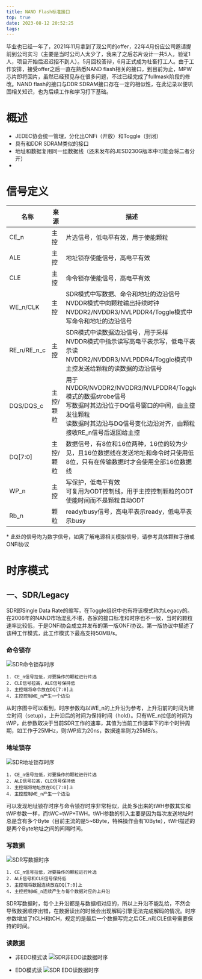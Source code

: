 ```yaml
---
title: NAND Flash标准接口
top: true
date: 2023-08-12 20:52:25
tags:
---
```

毕业也已经一年了，2021年11月拿到了现公司的offer，22年4月份应公司邀请提前到公司实习（主要是当时公司人太少了，我来了之后芯片设计一共5人，验证1人，项目开始后迟迟招不到人）。5月回校答辩，6月正式成为社畜打工人。由于工作安排，接受offer之后一直在熟悉NAND flash相关的接口，到目前为止，MPW芯片即将回片，虽然已经预见存在很多问题，不过已经完成了fullmask阶段的修改。NAND flash的接口与DDR SDRAM接口存在一定的相似性，在此记录以便巩固相关知识，也为后续工作和学习打下基础。
<!--more-->

# 概述
* JEDEC协会统一管理，分化出ONFi（开放）和Toggle（封闭）
* 具有和DDR SDRAM类似的接口
* 地址和数据复用同一组数据线（还未发布的JESD230G版本中可能会将二者分开）
* 

# 信号定义
| 名称    | 来源         | 描述                                                                                          |
| ------- | ------------ | --------------------------------------------------------------------------------------------- |
| CE_n     | 主控       | 片选信号，低电平有效，用于使能颗粒                                                                 |
| ALE     | 主控       | 地址锁存使能信号，高电平有效                                                |
| CLE   | 主控        | 命令锁存使能信号，高电平有效                                         |
| WE_n/CLK   | 主控        | SDR模式中写数据、命令和地址的边沿信号<br>NVDDR模式中向颗粒输出持续时钟<br>NVDDR2/NVDDR3/NVLPDDR4/Toggle模式中写命令和地址的边沿信号 |
| RE_n/RE_n_c | 主控        |    SDR模式中读数据边沿信号，用于采样<br>NVDDR模式中指示读写高电平表示写，低电平表示读<br>NVDDR2/NVDDR3/NVLPDDR4/Toggle模式中主控发送给颗粒的读数据的边沿信号                                                          |
| DQS/DQS_c  | 主控/颗粒   | 用于NVDDR/NVDDR2/NVDDR3/NVLPDDR4/Toggle模式的数据strobe信号<br>写数据时其边沿位于DQ信号窗口的中间，由主控发往颗粒<br>读数据时其边沿与DQ信号变化边沿对齐，由颗粒接收RE_n信号后返回给主控  |
| DQ[7:0]  | 主控/颗粒        | 数据信号，有8位和16位两种，16位的较为少见，且16位数据线在发送地址和命令时只使用低8位，只有在传输数据时才会使用全部16位数据线        |
| WP_n  | 主控         | 写保护，低电平有效<br>可复用为ODT控制线，用于主控控制颗粒的ODT使能时间而不是颗粒自动ODT             |
| Rb_n  | 颗粒         | ready/busy信号，高电平表示ready，低电平表示busy     |

\* 此处的信号均为数字信号，如需了解电源相关模拟信号，请参考具体颗粒手册或ONFi协议

# 时序模式
## 一、SDR/Legacy
SDR即Single Data Rate的缩写，在Toggle组织中也有将该模式称为Legacy的。在2006年的NAND市场混乱不堪，各家的接口标准和时序也不一致，当时的颗粒速率比较低，于是ONFi协会成立并发布的第一版ONFi协议。第一版协议中描述了该种工作模式，此工作模式下最高支持50MB/s。
### 命令锁存
![SDR命令锁存时序](../../../hexo/themes/icarus/source/img/onfi/SDR_cmd_latch.png "SDR命令锁存时序")
```
1. CE_n信号拉低，对要操作的颗粒进行片选
2. CLE信号拉高，ALE信号保持低
3. 主控端将命令放在DQ[7:0]上
4. 主控控制WE_n产生一个边沿
```
从时序图中可以看到，时序参数均以WE_n的上升沿为参考，上升沿前的时间为建立时间（setup），上升沿后的时间为保持时间（hold）。只有WE_n拉低的时间为tWP，此参数取决于当前SDR工作的速率，其值为当前工作速率下的半个时钟周期，如工作于25MHz，则tWP应为20ns，数据速率则为25MB/s。

### 地址锁存
![SDR地址锁存时序](../../../hexo/themes/icarus/source/img/onfi/SDR_addr_latch.png "SDR地址锁存时序")
```
1. CE_n信号拉低，对要操作的颗粒进行片选
2. ALE信号拉高，CLE信号保持低
3. 主控端将地址放在DQ[7:0]上
4. 主控控制WE_n产生一个边沿
```
可以发现地址锁存时序与命令锁存时序非常相似，此处多出来的tWH参数其实和tWP参数一样，而tWC=tWP+TWH。tWH参数的引入主要是因为每次发送地址时总是含有多个Byte（目前主流的是5~6Byte，特殊操作会有10Byte），tWH描述的是两个Byte地址之间的间隔时间。

### 写数据
![SDR写数据时序](../../../hexo/themes/icarus/source/img/onfi/SDR_write_data.png "SDR写数据时序")
```
1. CE_n信号拉低，对要操作的颗粒进行片选
2. ALE信号和CLE信号保持低
3. 主控端将数据连续放在DQ[7:0]上
4. 主控控制WE_n连续产生与每个数据对应的上升沿
```
SDR写数据时，每个上升沿都是与数据相对应的，所以上升沿不能乱给，不然会导致数据顺序出错，在数据读出的时候会出现解码引擎无法完成解码的情况。时序参数增加了tCLH和tCH，规定的是最后一个数据写完之后CE_n和CLE信号需要保持的时间。
### 读数据
* 非EDO模式读
  ![SDR非EDO读数据时序](../../../hexo/themes/icarus/source/img/onfi/SDR_read_data_nonedo.png "SDR非EDO读数据时序")
  
* EDO模式读
  ![SDR EDO读数据时序](../../../hexo/themes/icarus/source/img/onfi/SDR_read_data_edo.png "SDR EDO读数据时序")